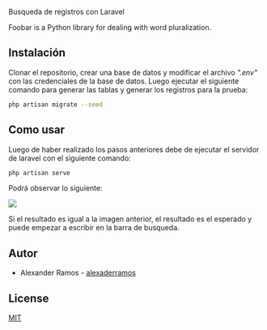  Busqueda de registros con Laravel

Foobar is a Python library for dealing with word pluralization.

## Instalación

Clonar  el repositorio, crear una base de datos y modificar el archivo *".env"* con las credenciales de la base de datos. Luego ejecutar el siguiente comando para generar las tablas y generar los registros para la prueba:

```bash
php artisan migrate --seed
```

## Como usar
Luego de haber realizado los pasos anteriores  debe de ejecutar el servidor de laravel  con el siguiente comando:

```bash
php artisan serve
```

Podrá observar lo siguiente:



![](https://i.ibb.co/5rrC5rg/Captura-readme.png)

Si el resultado es igual a la imagen anterior, el resultado es el esperado y puede empezar a escribir en la barra de busqueda.

## Autor
- Alexander Ramos - [alexaderramos](https://github.com/alexaderramos/)

## License
[MIT](https://choosealicense.com/licenses/mit/)
